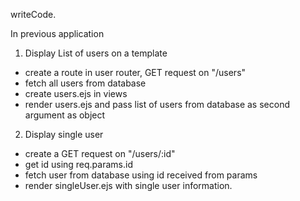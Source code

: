 writeCode.

In previous application

1. Display List of users on a template

- create a route in user router, GET request on "/users"
- fetch all users from database
- create users.ejs in views
- render users.ejs and pass list of users from database as second argument as object

2. Display single user

- create a GET request on "/users/:id"
- get id using req.params.id
- fetch user from database using id received from params
- render singleUser.ejs with single user information.
